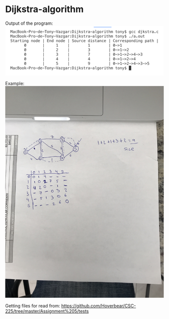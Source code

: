 # Dijkstra-algorithm

Output of the program:
![alt text](https://github.com/tonyvazgar/Dijkstra-algorithm/blob/master/output.png?raw=true)

Example:
![alt text](https://github.com/tonyvazgar/Dijkstra-algorithm/blob/master/example%20working.jpeg?raw=true)


Getting files for read from: https://github.com/Hoverbear/CSC-225/tree/master/Assignment%205/tests

